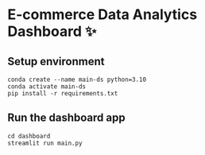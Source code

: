 # E-commerce Data Analytics Dashboard ✨

## Setup environment

```
conda create --name main-ds python=3.10
conda activate main-ds
pip install -r requirements.txt
```

## Run the dashboard app

```
cd dashboard
streamlit run main.py
```
